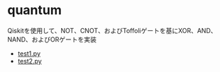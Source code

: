 # quantum

Qiskitを使用して、NOT、CNOT、およびToffoliゲートを基にXOR、AND、NAND、およびORゲートを実装
* [test1.py](test1.py) 
* [test2.py](test2.py)